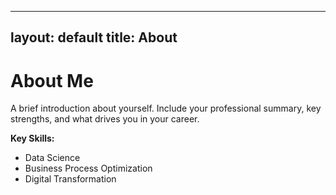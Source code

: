 
---
layout: default
title: About
---

# About Me

A brief introduction about yourself. Include your professional summary, key strengths, and what drives you in your career.

**Key Skills:**
- Data Science
- Business Process Optimization
- Digital Transformation
